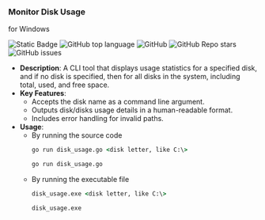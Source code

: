 ### **Monitor Disk Usage** 
for Windows

![Static Badge](https://img.shields.io/badge/CheStix-diskUsage-diskUsage)
![GitHub top language](https://img.shields.io/github/languages/top/CheStix/disk-usage)
![GitHub](https://img.shields.io/github/license/CheStix/disk-usage)
![GitHub Repo stars](https://img.shields.io/github/stars/CheStix/disk-usage)
![GitHub issues](https://img.shields.io/github/issues/CheStix/disk-usage)
- **Description**: A CLI tool that displays usage statistics for a specified disk, and if no disk is specified, then for all disks in the system, including total, used, and free space.
- **Key Features**:
    - Accepts the disk name as a command line argument.
    - Outputs disk/disks usage details in a human-readable format.
    - Includes error handling for invalid paths.
- **Usage**:
  - By running the source code
    ```cmd
    go run disk_usage.go <disk letter, like C:\>
    ```
    ```cmd
    go run disk_usage.go
    ```
  - By running the executable file
    ```cmd
    disk_usage.exe <disk letter, like C:\>
    ```
    ```cmd
    disk_usage.exe
    ```
